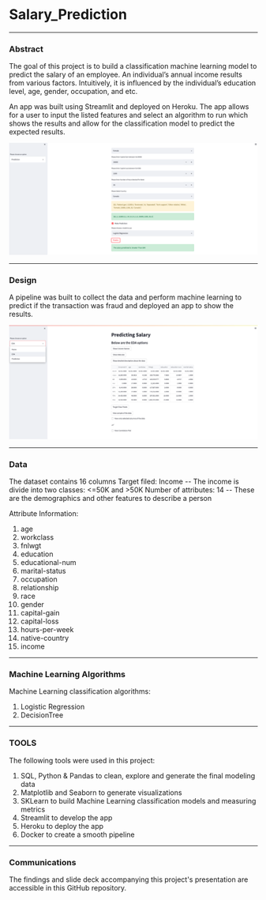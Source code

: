 # Salary_Prediction

---

### Abstract


The goal of this project is to build a classification machine learning model to predict the salary of an employee. An individual’s annual income results from various factors. Intuitively, it is influenced by the individual’s education level, age, gender, occupation, and etc.

An app was built using Streamlit and deployed on Heroku. The app allows for a user to input the listed features and select an algorithm to run which shows the results and allow for the classification model to predict the expected results. 





![alt text](salaryPrediction.png)


---



### Design


 A pipeline was built to collect the data and perform machine learning to predict if the transaction was fraud and deployed an app to show the results. 

![alt text](salaryEDA.png)


---



### Data


The dataset contains 16 columns
Target filed: Income
-- The income is divide into two classes: <=50K and >50K
Number of attributes: 14
-- These are the demographics and other features to describe a person

Attribute Information:

1. age                
2. workclass          
3. fnlwgt             
4. education          
5. educational-num    
6. marital-status     
7. occupation         
8. relationship       
9. race               
10. gender             
11. capital-gain       
12. capital-loss       
13. hours-per-week     
14. native-country     
15. income             



---


### Machine Learning Algorithms


Machine Learning classification algorithms:
1.	Logistic Regression
2.	DecisionTree






---



### **TOOLS**

The following tools were used in this project:
1.	SQL, Python & Pandas to clean, explore and generate the final modeling data
2.	Matplotlib and Seaborn to generate visualizations
3.	SKLearn to build Machine Learning classification models and measuring metrics
4.	Streamlit to develop the app
5.	Heroku to deploy the app
6.	Docker to create a smooth pipeline


---

### Communications


The findings and slide deck accompanying this project's presentation are accessible in this GitHub repository.



